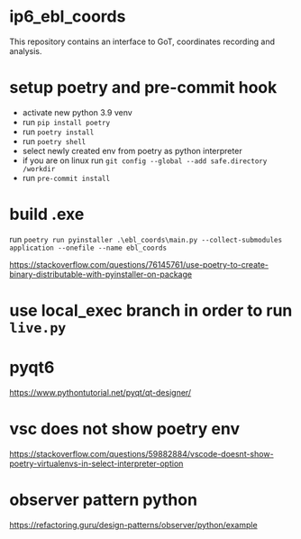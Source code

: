 # ip6_ebl_coords
This repository contains an interface to GoT, coordinates recording and analysis.

# setup poetry and pre-commit hook
- activate new python 3.9 venv
- run `pip install poetry`
- run `poetry install`
- run `poetry shell`
- select newly created env from poetry as python interpreter
- if you are on linux run `git config --global --add safe.directory /workdir`
- run `pre-commit install`

# build .exe
run `poetry run pyinstaller .\ebl_coords\main.py --collect-submodules application --onefile --name ebl_coords`

https://stackoverflow.com/questions/76145761/use-poetry-to-create-binary-distributable-with-pyinstaller-on-package

# use local_exec branch in order to run `live.py`

# pyqt6
https://www.pythontutorial.net/pyqt/qt-designer/

# vsc does not show poetry env
https://stackoverflow.com/questions/59882884/vscode-doesnt-show-poetry-virtualenvs-in-select-interpreter-option

# observer pattern python
https://refactoring.guru/design-patterns/observer/python/example
